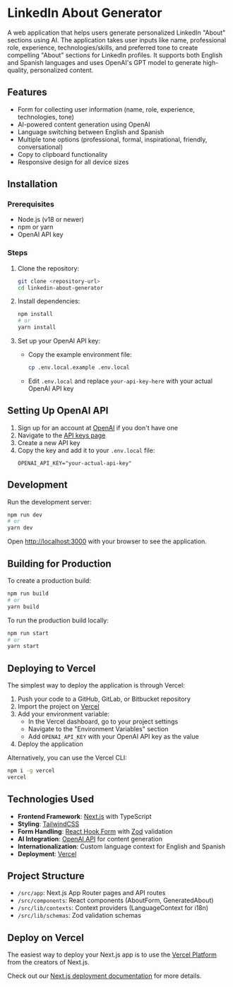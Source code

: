 # LinkedIn About Generator

A web application that helps users generate personalized LinkedIn "About" sections using AI. The application takes user inputs like name, professional role, experience, technologies/skills, and preferred tone to create compelling "About" sections for LinkedIn profiles. It supports both English and Spanish languages and uses OpenAI's GPT model to generate high-quality, personalized content.

## Features

- Form for collecting user information (name, role, experience, technologies, tone)
- AI-powered content generation using OpenAI
- Language switching between English and Spanish
- Multiple tone options (professional, formal, inspirational, friendly, conversational)
- Copy to clipboard functionality
- Responsive design for all device sizes

## Installation

### Prerequisites

- Node.js (v18 or newer)
- npm or yarn
- OpenAI API key

### Steps

1. Clone the repository:
   ```bash
   git clone <repository-url>
   cd linkedin-about-generator
   ```

2. Install dependencies:
   ```bash
   npm install
   # or
   yarn install
   ```

3. Set up your OpenAI API key:
   - Copy the example environment file:
     ```bash
     cp .env.local.example .env.local
     ```
   - Edit `.env.local` and replace `your-api-key-here` with your actual OpenAI API key

## Setting Up OpenAI API

1. Sign up for an account at [OpenAI](https://openai.com) if you don't have one
2. Navigate to the [API keys page](https://platform.openai.com/api-keys)
3. Create a new API key
4. Copy the key and add it to your `.env.local` file:
   ```
   OPENAI_API_KEY="your-actual-api-key"
   ```

## Development

Run the development server:

```bash
npm run dev
# or
yarn dev
```

Open [http://localhost:3000](http://localhost:3000) with your browser to see the application.

## Building for Production

To create a production build:

```bash
npm run build
# or
yarn build
```

To run the production build locally:

```bash
npm run start
# or
yarn start
```

## Deploying to Vercel

The simplest way to deploy the application is through Vercel:

1. Push your code to a GitHub, GitLab, or Bitbucket repository
2. Import the project on [Vercel](https://vercel.com/new)
3. Add your environment variable:
   - In the Vercel dashboard, go to your project settings
   - Navigate to the "Environment Variables" section
   - Add `OPENAI_API_KEY` with your OpenAI API key as the value
4. Deploy the application

Alternatively, you can use the Vercel CLI:

```bash
npm i -g vercel
vercel
```

## Technologies Used

- **Frontend Framework**: [Next.js](https://nextjs.org/) with TypeScript
- **Styling**: [TailwindCSS](https://tailwindcss.com/)
- **Form Handling**: [React Hook Form](https://react-hook-form.com/) with [Zod](https://github.com/colinhacks/zod) validation
- **AI Integration**: [OpenAI API](https://openai.com/blog/openai-api) for content generation
- **Internationalization**: Custom language context for English and Spanish
- **Deployment**: [Vercel](https://vercel.com/)

## Project Structure

- `/src/app`: Next.js App Router pages and API routes
- `/src/components`: React components (AboutForm, GeneratedAbout)
- `/src/lib/contexts`: Context providers (LanguageContext for i18n)
- `/src/lib/schemas`: Zod validation schemas

## Deploy on Vercel

The easiest way to deploy your Next.js app is to use the [Vercel Platform](https://vercel.com/new?utm_medium=default-template&filter=next.js&utm_source=create-next-app&utm_campaign=create-next-app-readme) from the creators of Next.js.

Check out our [Next.js deployment documentation](https://nextjs.org/docs/app/building-your-application/deploying) for more details.
